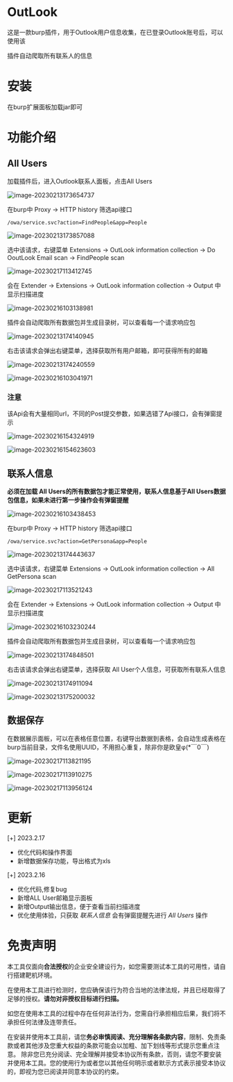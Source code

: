 # OutLook

这是一款burp插件，用于Outlook用户信息收集，在已登录Outlook账号后，可以使用该

插件自动爬取所有联系人的信息

# 安装

在burp扩展面板加载jar即可

# 功能介绍

## All Users

加载插件后，进入Outlook联系人面板，点击All Users

![image-20230213173654737](README.assets/image-20230213173654737.png)

在burp中 Proxy -> HTTP history 筛选api接口

```
/owa/service.svc?action=FindPeople&app=People
```

![image-20230213173857088](README.assets/image-20230213173857088.png)

选中该请求，右键菜单 Extensions -> OutLook information collection -> Do OoutLook Email scan -> FindPeople scan

![image-20230217113412745](README.assets/image-20230217113412745.png)

会在  Extender ->  Extensions -> OutLook information collection -> Output 中显示扫描进度

![image-20230216103138981](README.assets/image-20230216103138981.png)

插件会自动爬取所有数据包并生成目录树，可以查看每一个请求响应包

![image-20230213174140945](README.assets/image-20230213174140945.png)

右击该请求会弹出右键菜单，选择获取所有用户邮箱，即可获得所有的邮箱

![image-20230213174240559](README.assets/image-20230213174240559.png)

![image-20230216103041971](README.assets/image-20230216103041971.png)

### 注意

该Api会有大量相同url，不同的Post提交参数，如果选错了Api接口，会有弹窗提示

![image-20230216154324919](README.assets/image-20230216154324919.png)

![image-20230216154623603](README.assets/image-20230216154623603.png)



## 联系人信息

**必须在加载 All Users的所有数据包才能正常使用，联系人信息基于All Users数据包信息，如果未进行第一步操作会有弹窗提醒**



![image-20230216103438453](README.assets/image-20230216103438453.png)

在burp中 Proxy -> HTTP history 筛选api接口

```
/owa/service.svc?action=GetPersona&app=People
```



![image-20230213174443637](README.assets/image-20230213174443637.png)

选中该请求，右键菜单 Extensions -> OutLook information collection -> All GetPersona scan

![image-20230217113521243](README.assets/image-20230217113521243.png)

会在  Extender -> Extensions -> OutLook information collection -> Output 中显示扫描进度

![image-20230216103230244](README.assets/image-20230216103230244.png)

插件会自动爬取所有数据包并生成目录树，可以查看每一个请求响应包

![image-20230213174848501](README.assets/image-20230213174848501.png)

右击该请求会弹出右键菜单，选择获取 All User个人信息，可获取所有联系人信息

![image-20230213174911094](README.assets/image-20230213174911094.png)

![image-20230213175200032](README.assets/image-20230213175200032.png)

## 数据保存

在数据展示面板，可以在表格任意位置，右键导出数据到表格，会自动生成表格在burp当前目录，文件名使用UUID，不用担心重复，除非你是欧皇φ(*￣0￣)

![image-20230217113821195](README.assets/image-20230217113821195.png)

![image-20230217113910275](README.assets/image-20230217113910275.png)

![image-20230217113956124](README.assets/image-20230217113956124.png)

# 更新

[+] 2023.2.17

+ 优化代码和操作界面
+ 新增数据保存功能，导出格式为xls

[+] 2023.2.16 

+ 优化代码,修复bug
+ 新增ALL User邮箱显示面板
+ 新增Output输出信息，便于查看当前扫描进度
+ 优化使用体验，只获取 *联系人信息*  会有弹窗提醒先进行 *All Users* 操作

# 免责声明

本工具仅面向**合法授权**的企业安全建设行为，如您需要测试本工具的可用性，请自行搭建靶机环境。

在使用本工具进行检测时，您应确保该行为符合当地的法律法规，并且已经取得了足够的授权。**请勿对非授权目标进行扫描。**

如您在使用本工具的过程中存在任何非法行为，您需自行承担相应后果，我们将不承担任何法律及连带责任。

在安装并使用本工具前，请您**务必审慎阅读、充分理解各条款内容**，限制、免责条款或者其他涉及您重大权益的条款可能会以加粗、加下划线等形式提示您重点注意。 除非您已充分阅读、完全理解并接受本协议所有条款，否则，请您不要安装并使用本工具。您的使用行为或者您以其他任何明示或者默示方式表示接受本协议的，即视为您已阅读并同意本协议的约束。